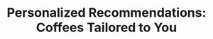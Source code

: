 ---
layout: blog
publisher: Medium
originalurl: https://medium.com/@tylertate/personalized-recommendations-coffees-tailored-to-you-5e28e7d40194
title: "Personalized Recommendations: Coffees Tailored to You"
snippet: "There’s something to be said for serendipity. A new or surprising experience can be unexpectedly gratifying — whether that’s tasting an extraordinary coffee or happening upon a delightful cafe you never knew was down that side street. But it can also backfire — blind dates can bomb, and Harry Potter fans know unusual jelly beans can be… unsettling. When it comes to coffee, as with many things in life, there is a golden mean between serendipity and predictability. Today, we’re bringing together the best of both, thanks to the variety of coffees offered on Crema.co, and our ability to learn from what you drink."
---